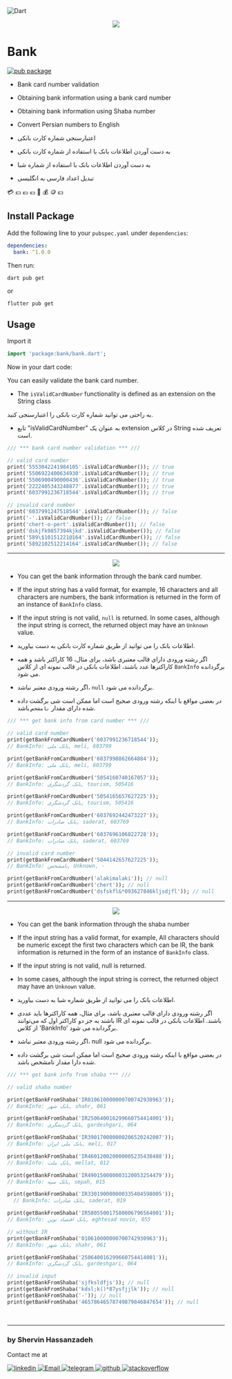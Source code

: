 
<img alt="Dart" src="https://img.shields.io/badge/Dart-075898?style=flat-squar&logo=dart&logoColor=white"/>

<p align="center">
  <img src="https://github.com/shervin-h/bank/blob/main/assets/bank.jpg?raw=true">
</p>

# Bank

[![pub package](https://img.shields.io/pub/v/bank.svg)](https://pub.dev/packages/bank)

- Bank card number validation
- Obtaining bank information using a bank card number
- Obtaining bank information using Shaba number
- Convert Persian numbers to English

- اعتبارسنجی شماره کارت بانکی
- به دست آوردن اطلاعات بانک با استفاده از شماره کارت بانکی
- به دست آوردن اطلاعات بانک با استفاده از شماره شبا
- تبدیل اعداد فارسی به انگلیسی


💳 💴 💶 💷 📲 💰 🪙 💵

## Install Package

Add the following line to your `pubspec.yaml` under `dependencies`:

```yaml
dependencies:
  bank: ^1.0.0
```

Then run:

```
dart pub get
```

or

```
flutter pub get
```

## Usage

Import it

```dart
import 'package:bank/bank.dart';
```

Now in your dart code:

You can easily validate the bank card number.
- The `isValidCardNumber` functionality is defined as an extension on the String class

به راحتی می توانید شماره کارت بانکی را اعتبارسنجی کنید.
- تابع "isValidCardNumber" به عنوان یک extension در کلاس String تعریف شده است.

```dart
/// *** bank card number validation *** ///

// valid card number
print('5553042241984105'.isValidCardNumber()); // true
print('5506922400634930'.isValidCardNumber()); // true
print('5506900490000436'.isValidCardNumber()); // true
print('2222405343248877'.isValidCardNumber()); // true
print('6037991236718544'.isValidCardNumber()); // true

// invalid card number
print('6037991247518544'.isValidCardNumber()); // false
print('-'.isValidCardNumber()); // false
print('chert-o-pert'.isValidCardNumber()); // false
print('dskjfk9857394kjkd'.isValidCardNumber()); // false
print('589\$10151221@164'.isValidCardNumber()); // false
print('5892102512214164'.isValidCardNumber()); // false

```

---

<p align="center">
  <img src="https://github.com/shervin-h/bank/blob/main/assets/bank-cards.jpg?raw=true">
</p>

- You can get the bank information through the bank card number.
- If the input string has a valid format, for example, 16 characters and all characters are numbers,
the bank information is returned in the form of an instance of `BankInfo` class.
- If the input string is not valid, `null` is returned.
In some cases, although the input string is correct, the returned object may have an `Unknown` value.

- اطلاعات بانک را می توانید از طریق شماره کارت بانکی به دست بیاورید.
- اگر رشته ورودی دارای قالب معتبری باشد، برای مثال، 16 کاراکتر باشد و همه کاراکترها عدد باشند،
  اطلاعات بانکی در قالب نمونه ای از کلاس `BankInfo` برگردانده می شود.
- اگر رشته ورودی معتبر نباشد، `null` برگردانده می شود.
- در بعضی مواقع با اینکه رشته ورودی صحیح است اما ممکن است شی برگشت داده شده دارای مقدار `نامشخص` باشد.

```dart
/// *** get bank info from card number *** ///

// valid card number
print(getBankFromCardNumber('6037991236718544'));
// BankInfo: بانک ملی, meli, 603799

print(getBankFromCardNumber('6037998862664884'));
// BankInfo: بانک ملی, meli, 603799

print(getBankFromCardNumber('5054160740167057'));
// BankInfo: بانک گردشگری, tourism, 505416

print(getBankFromCardNumber('5054165657627225'));
// BankInfo: بانک گردشگری, tourism, 505416

print(getBankFromCardNumber('6037692442473227'));
// BankInfo: بانک صادرات, saderat, 603769

print(getBankFromCardNumber('6037696106822728'));
// BankInfo: بانک صادرات, saderat, 603769

// invalid card number
print(getBankFromCardNumber('5044142657627225'));
// BankInfo: نامشخص, Unknown, -

print(getBankFromCardNumber('alakimalaki')); // null
print(getBankFromCardNumber('chert')); // null
print(getBankFromCardNumber('dsfskfl&*093627846kljsdjfl')); // null
```

---

<p align="center">
  <img src="https://github.com/shervin-h/bank/blob/main/assets/shaba-banks.png?raw=true">
</p>

- You can get the bank information through the shaba number
- If the input string has a valid format, for example, All characters should be numeric except the first two characters which can be IR,
the bank information is returned in the form of an instance of `BankInfo` class.
- If the input string is not valid, null is returned.
- In some cases, although the input string is correct, the returned object may have an `Unknown` value.

- اطلاعات بانک را می توانید از طریق شماره شبا به دست بیاورید.
- اگر رشته ورودی دارای قالب معتبری باشد، برای مثال، همه کاراکترها باید عددی باشند به جز دو کاراکتر اول که می‌توانند IR باشند.
اطلاعات بانکی در قالب نمونه ای از کلاس 'BankInfo' برگردانده می شود.
- اگر رشته ورودی معتبر نباشد، null برگردانده می شود.
- در بعضی مواقع با اینکه رشته ورودی صحیح است اما ممکن است شی برگشت داده شده دارا مقدار نامشخص باشد.

```dart
/// *** get bank info from shaba *** ///

// valid shaba number

print(getBankFromShaba('IR010610000000700742930963'));
// BankInfo: بانک شهر, shahr, 061

print(getBankFromShaba('IR250640016299660754414001'));
// BankInfo: بانک گردشگری, gardeshgari, 064

print(getBankFromShaba('IR390170000000206520242007'));
// BankInfo: بانک ملی ایران, meli, 017

print(getBankFromShaba('IR460120020000005235430488'));
// BankInfo: بانک ملت, mellat, 012

print(getBankFromShaba('IR490150000003120053254479'));
// BankInfo: بانک سپه, sepah, 015

print(getBankFromShaba('IR330190000000335404598005'));
  // BankInfo: بانک صادرات, saderat, 019

print(getBankFromShaba('IR580550017580006796564001'));
// BankInfo: بانک اقتصاد نوین, eghtesad novin, 055

// without IR
print(getBankFromShaba('010610000000700742930963'));
// BankInfo: بانک شهر, shahr, 061

print(getBankFromShaba('250640016299660754414001'));
// BankInfo: بانک گردشگری, gardeshgari, 064

// invalid input
print(getBankFromShaba('sjfksldfjs')); // null
print(getBankFromShaba('kdsl;k()*87ysfjjlk')); // null
print(getBankFromShaba('-')); // null
print(getBankFromShaba('46578646578749879846847654')); // null
```

<br>

---

### by Shervin Hassanzadeh

Contact me at
<br>

  <a href="https://www.linkedin.com/in/shervin-hassanzadeh/">
    <img alt="linkedin" src="https://img.shields.io/badge/linkedin-0077B5.svg?style=flat-squar&logo=linkedin&logoColor=white"/>
  </a>
  <a href="mailto:shervin.hz07@gmail.com">
    <img alt="Email" src="https://img.shields.io/badge/Email-D14836?style=flat-squar&logo=gmail&logoColor=white"/>
  </a>
  <a href="https://t.me/shervin_hz07">
    <img alt="telegram" src="https://img.shields.io/badge/Telegram-2B9FD1?style=flat-squar&logo=telegram&logoColor=white" />
  </a>
  <a href="https://github.com/shervin-h">
    <img alt="github" src="https://img.shields.io/badge/github-121011.svg?style=flat-squar&logo=github&logoColor=white"/>
  </a>
  <a href="https://stackoverflow.com/users/13066224/shervin">
    <img alt="stackoverflow" src="https://img.shields.io/badge/Stackoverflow-ef8236?style=flat-squar&logo=stackoverflow&logoColor=white" />
  </a>

<br>
